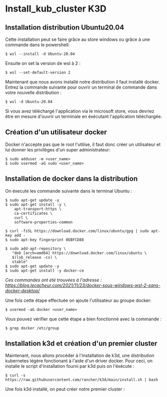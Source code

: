 # Install_kub_cluster K3D

## Installation distribution Ubuntu20.04

Cette installation peut se faire grâce au store windows ou grâce à une commande dans le powershell:

```
$ wsl --install -d Ubuntu-20.04
```

Ensuite on set la version de wsl à 2 : 

```
$ wsl --set-default-version 2
```

Maintenant que nous avons installé notre distribution il faut installé docker. Entrez la commande suivante pour ouvrir un terminal de commande dans votre nouvelle distribution :

```
$ wsl -d Ubuntu-20.04
```

Si vous avez téléchargé l'application via le microsoft store, vous devriez être en mesure d'ouvrir un terminale en éxécutant l'application téléchargée.


## Création d'un utilisateur docker
Docker n'accepte pas que le root l'utilise, il faut donc créer un utilisateur et lui donner les privilèges d'un super administrateur:

```
$ sudo adduser -m <user_name>
$ sudo usermod -aG sudo <user_name>
```

## Installation de docker dans la distribution

On éxecute les commande suivante dans le terminal Ubuntu :

```
$ sudo apt-get update -y
$ sudo apt-get install -y \
    apt-transport-https \
    ca-certificates \
    curl \
    software-properties-common
 
$ curl -fsSL https://download.docker.com/linux/ubuntu/gpg | sudo apt-key add -
$ sudo apt-key fingerprint 0EBFCD88
 
$ sudo add-apt-repository \
   "deb [arch=amd64] https://download.docker.com/linux/ubuntu \
   $(lsb_release -cs) \
   stable"
$ sudo apt-get update -y
$ sudo apt-get install -y docker-ce
```
*Ces commandes ont été trouvées à l'adresse : https://blog.lecacheur.com/2021/11/23/docker-sous-windows-wsl-2-sans-docker-desktop/*

Une fois cette étape effectuée on ajoute l'utilisateur au groupe docker:

```
$ usermod -aG docker <user_name>
```

Vous pouvez vérifier que cette étape a bien fonctionné avec la commande :

```
$ grep docker /etc/group
```
## Installation k3d et création d'un premier cluster
Maintenant, nous allons procéder à l'installation de k3d, une distribution kubernetes légère fonctionant à l'aide d'un driver docker. Pour ceci, on installe le script d'installation fourni par k3d puis on l'éxécute :

```
$ curl -s https://raw.githubusercontent.com/rancher/k3d/main/install.sh | bash
```

Une fois k3d installé, on peut créer notre premier cluster : 

```
